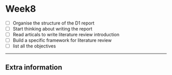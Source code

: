 # Week8

- [ ] Organise the structure of the D1 report
- [ ] Start thinking about writing the report
- [ ] Read articals to write literature review introduction
- [ ] Build a specific framework for literature review
- [ ] list all the objectives

--- 
## Extra information
